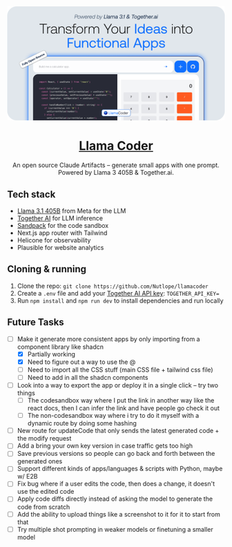 <a href="https://www.llamacoder.io">
  <img alt="Llama Coder" src="./public/og-image.png">
  <h1 align="center">Llama Coder</h1>
</a>

<p align="center">
  An open source Claude Artifacts – generate small apps with one prompt. Powered by Llama 3 405B & Together.ai.
</p>

## Tech stack

- [Llama 3.1 405B](https://ai.meta.com/blog/meta-llama-3-1/) from Meta for the LLM
- [Together AI](https://dub.sh/together-ai) for LLM inference
- [Sandpack](https://sandpack.codesandbox.io/) for the code sandbox
- Next.js app router with Tailwind
- Helicone for observability
- Plausible for website analytics

## Cloning & running

1. Clone the repo: `git clone https://github.com/Nutlope/llamacoder`
2. Create a `.env` file and add your [Together AI API key](https://dub.sh/together-ai): `TOGETHER_API_KEY=`
3. Run `npm install` and `npm run dev` to install dependencies and run locally

## Future Tasks

- [ ] Make it generate more consistent apps by only importing from a component library like shadcn
  - [x] Partially working
  - [x] Need to figure out a way to use the @
  - [ ] Need to import all the CSS stuff (main CSS file + tailwind css file)
  - [ ] Need to add in all the shadcn components
- [ ] Look into a way to export the app or deploy it in a single click – try two things
  - [ ] The codesandbox way where I put the link in another way like the react docs, then I can infer the link and have people go check it out
  - [ ] The non-codesandbox way where i try to do it myself with a dynamic route by doing some hashing
- [ ] New route for updateCode that only sends the latest generated code + the modify request
- [ ] Add a bring your own key version in case traffic gets too high
- [ ] Save previous versions so people can go back and forth between the generated ones
- [ ] Support different kinds of apps/languages & scripts with Python, maybe w/ E2B
- [ ] Fix bug where if a user edits the code, then does a change, it doesn't use the edited code
- [ ] Apply code diffs directly instead of asking the model to generate the code from scratch
- [ ] Add the ability to upload things like a screenshot to it for it to start from that
- [ ] Try multiple shot prompting in weaker models or finetuning a smaller model
